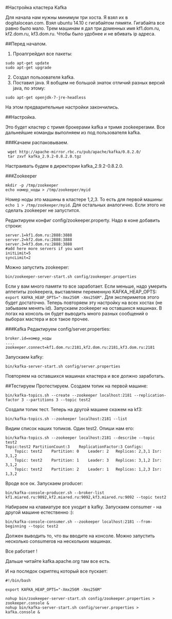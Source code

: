 #Настройка кластера Kafka

Для начала нам нужны минимум три хоста. Я взял их в dogitalocean.com. Взял ubuntu 14.10 с гигабайтом пямяти. Гигабайта все равно было мало.
Трем машинам я дал три доменных имя kf1.dom.ru, kf2.dom.ru, kf3.dom.ru. Чтобы было удобнее и не вбивать ip адреса.

##Перед началом.

1. Проапгрейдил все пакеты:
 ```
 sudo apt-get update
 sudo apt-get upgrade
 ```
2. Создал пользователя kafka.
3. Поставил java. Я вобщем не большой знаток отличий разных версий java, по этому:
```
sudo apt-get openjdk-7-jre-headless
```

На этом предварительные настройки закончились.

##Настройка.

Это будет кластер с тримя брокерами kafka и тримя zookeeperами. Все дальнейшие команды выполняем из под пользователя kafka.

###Качаем распаковываем.
```
 wget http://apache-mirror.rbc.ru/pub/apache/kafka/0.8.2.0/
 tar zxvf kafka_2.9.2-0.8.2.0.tgz
```
Настраивать будем в директории kafka_2.9.2-0.8.2.0.

###Zookeeper
```
mkdir -p /tmp/zookeeper
echo номер_ноды > /tmp/zookeeper/myid
```
Номер ноды это машины в кластере 1,2,3. То есть для первой машины: ```echo 1 > /tmp/zookeeper/myid```. Для остальных аналогично. Если этого не сделать zookeeper не запустится.

Редактируем конфиг config/zookeeper.property. Надо в коне добавить строки:
```
server.1=kf1.dom.ru:2888:3888
server.2=kf2.dom.ru:2888:3888
server.3=kf3.dom.ru:2888:3888
#add here more servers if you want
initLimit=5
syncLimit=2
```
Можно запустить zookeeper:
```
bin/zookeeper-server-start.sh config/zookeeper.properties
```
Если у вам много памяти то все заработает. Если меньше, надо умерить аппетиты zookeepera, выставляем переменную KAFKA_HEAP_OPTS:``` export KAFKA_HEAP_OPTS="-Xmx256M -Xms256M"```. Для экспериметов этого будет достаточно.
Теперь повторяем эту настройку на всех хостах (не забываем менять id). Запускаем zookeeper на оставшихся машинах. В логах на консоль он будет выводить много разных сообщений о выборах мастера и все такое прочее. 

###Kafka
Редактируем config/server.properties:
```
broker.id=номер_ноды
....
zookeeper.connect=kf1.dom.ru:2181,kf2.dom.ru:2181,kf3.dom.ru:2181
```
Запускаем kafkу:
```
bin/kafka-server-start.sh config/server.properties
```
Повторяем на оставшихся машинах кластера и все должно заработать.

##Тестируем
Протестируем.
Создаем топик на первой машине:
```
bin/kafka-topics.sh --create --zookeeper localhost:2181 --replication-factor 3 --partitions 3 --topic test2
```
Создали топик тест. 
Теперь на другой машине скажем на kf3:
```
bin/kafka-topics.sh --zookeeper localhost:2181 --list
```
Видим список наших топиков. 
Один test2. Опиши нам его:
```
bin/kafka-topics.sh --zookeeper localhost:2181 --describe --topic test2
Topic:test2	PartitionCount:3	ReplicationFactor:3	Configs:
	Topic: test2	Partition: 0	Leader: 2	Replicas: 2,3,1	Isr: 3,1,2
	Topic: test2	Partition: 1	Leader: 3	Replicas: 3,1,2	Isr: 3,1,2
	Topic: test2	Partition: 2	Leader: 1	Replicas: 1,2,3	Isr: 1,3,2
```
Вроде все ок.
Запускаем producer:
```
bin/kafka-console-producer.sh --broker-list kf1.miared.ru:9092,kf2.miared.ru:9092,kf3.miared.ru:9092 --topic test2
```
Набираем на клавиатуре все уходит в kafkу. 
Запускаем consumer - на другой машине естественно :):
```
bin/kafka-console-consumer.sh --zookeeper localhost:2181 --from-beginning --topic test2
````
Должен выводить то, что вы вводите на консоле. Можно запустить несколько consumeroв на нескольких машинах. 

Все работает ! 

Дальше читайте kafka.apache.org там все есть.

И на последок скриптец который все пускает:
```
#!/bin/bash

export KAFKA_HEAP_OPTS="-Xmx256M -Xms256M"

nohup bin/zookeeper-server-start.sh config/zookeeper.properties > zookeeper.console &
nohup bin/kafka-server-start.sh config/server.properties > kafka.console &

```











